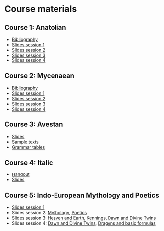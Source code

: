 # Course materials

## Course 1: Anatolian
- [Bibliography](anatolian_bibl.pdf)
- [Slides session 1](anatolian1.pdf)
- [Slides session 2](anatolian2.pdf)
- [Slides session 3](anatolian3.pdf)
- [Slides session 4](anatolian4.pdf)

## Course 2: Mycenaean
- [Bibliography](mycenaean_bibl.pdf)
- [Slides session 1](mycenaean1.pdf)
- [Slides session 2](mycenaean2.pdf)
- [Slides session 3](mycenaean3.pdf)
- [Slides session 4](mycenaean4.pdf)

## Course 3: Avestan
- [Slides](avestan.pdf)
- [Sample texts](avestan_texts.docx)
- [Grammar tables](avesan_grammar.pdf)

## Course 4: Italic
- [Handout](italic_handout.pdf)
- [Slides](italic1.pdf)

## Course 5: Indo-European Mythology and Poetics 
- [Slides session 1](poetics1.pdf)
- Siides session 2: [Mythology](poetics2.pdf), [Poetics](poetics3.pdf)
- Slides session 3: [Heaven and Earth](poetics4.pdf), [Kennings](poetics5.pdf), [Dawn and Divine Twins](poetics6.pdf)
- Slides session 4: [Dawn and Divine Twins](poetics7.pdf), [Dragons and basic formulas](poetics8.pdf)

  

